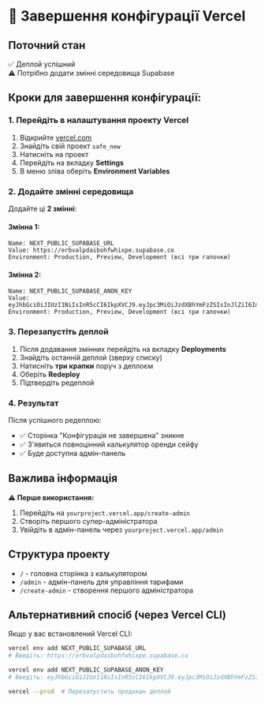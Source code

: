 # 🚀 Завершення конфігурації Vercel

## Поточний стан
✅ Деплой успішний  
⚠️ Потрібно додати змінні середовища Supabase

## Кроки для завершення конфігурації:

### 1. Перейдіть в налаштування проекту Vercel

1. Відкрийте [vercel.com](https://vercel.com/dashboard)
2. Знайдіть свій проект `safe_new` 
3. Натисніть на проект
4. Перейдіть на вкладку **Settings**
5. В меню зліва оберіть **Environment Variables**

### 2. Додайте змінні середовища

Додайте ці **2 змінні**:

#### Змінна 1:
```
Name: NEXT_PUBLIC_SUPABASE_URL
Value: https://erbvalpdaibohfwhixpe.supabase.co
Environment: Production, Preview, Development (всі три галочки)
```

#### Змінна 2:
```
Name: NEXT_PUBLIC_SUPABASE_ANON_KEY  
Value: eyJhbGciOiJIUzI1NiIsInR5cCI6IkpXVCJ9.eyJpc3MiOiJzdXBhYmFzZSIsInJlZiI6ImVyYnZhbHBkYWlib2hmd2hpeHBlIiwicm9sZSI6ImFub24iLCJpYXQiOjE3NTMzNjYwMTksImV4cCI6MjA2ODk0MjAxOX0.pskoRXUVRTc5_gIcb0oV5u78pwcRjtfXbmY2TGz1TTI
Environment: Production, Preview, Development (всі три галочки)
```

### 3. Перезапустіть деплой

1. Після додавання змінних перейдіть на вкладку **Deployments**
2. Знайдіть останній деплой (зверху списку)
3. Натисніть **три крапки** поруч з деплоєм
4. Оберіть **Redeploy**
5. Підтвердіть редеплой

### 4. Результат

Після успішного редеплою:
- ✅ Сторінка "Конфігурація не завершена" зникне
- ✅ З'явиться повноцінний калькулятор оренди сейфу
- ✅ Буде доступна адмін-панель

## Важлива інформація

⚠️ **Перше використання:**
1. Перейдіть на `yourproject.vercel.app/create-admin`
2. Створіть першого супер-адміністратора
3. Увійдіть в адмін-панель через `yourproject.vercel.app/admin`

## Структура проекту

- `/` - головна сторінка з калькулятором
- `/admin` - адмін-панель для управління тарифами
- `/create-admin` - створення першого адміністратора

## Альтернативний спосіб (через Vercel CLI)

Якщо у вас встановлений Vercel CLI:

```bash
vercel env add NEXT_PUBLIC_SUPABASE_URL
# Введіть: https://erbvalpdaibohfwhixpe.supabase.co

vercel env add NEXT_PUBLIC_SUPABASE_ANON_KEY  
# Введіть: eyJhbGciOiJIUzI1NiIsInR5cCI6IkpXVCJ9.eyJpc3MiOiJzdXBhYmFzZSIsInJlZiI6ImVyYnZhbHBkYWlib2hmd2hpeHBlIiwicm9sZSI6ImFub24iLCJpYXQiOjE3NTMzNjYwMTksImV4cCI6MjA2ODk0MjAxOX0.pskoRXUVRTc5_gIcb0oV5u78pwcRjtfXbmY2TGz1TTI

vercel --prod  # Перезапустить продакшн деплой
```
